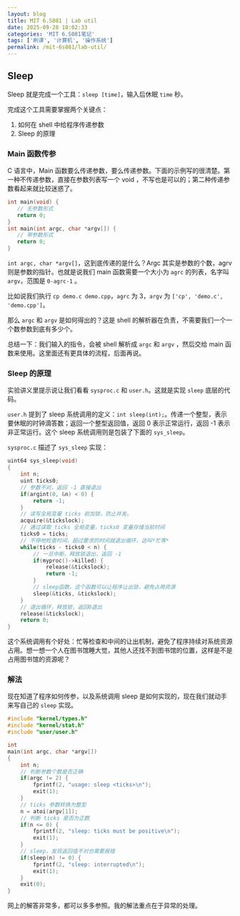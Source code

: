 ```yaml
---
layout: blog
title: MIT 6.S081 | Lab util
date: 2025-09-28 18:02:33
categories: 'MIT 6.S081笔记'
tags: ['刷课', '计算机', '操作系统']
permalink: /mit-6s081/lab-util/
---
```

## Sleep

Sleep 就是完成一个工具：`sleep [time]`，输入后休眠 `time` 秒。

完成这个工具需要掌握两个关键点：

1. 如何在 shell 中给程序传递参数
2. Sleep 的原理

### Main 函数传参

C 语言中，Main 函数要么传递参数，要么传递参数。下面的示例写的很清楚。第一种不传递参数，直接在参数列表写一个 void ，不写也是可以的；第二种传递参数看起来就比较迷惑了。

```c
int main(void) {
   // 无参数形式
   return 0;
}
int main(int argc, char *argv[]) {
   // 带参数形式
   return 0;
}
```

`int argc, char *argv[]`，这到底传递的是什么？Argc 其实是参数的个数，agrv 则是参数的指针。也就是说我们 main 函数需要一个大小为 `agrc` 的列表，名字叫 `argv`，范围是 `0-agrc-1` 。

比如说我们执行 `cp demo.c demo.cpp`，`agrc` 为 3，`argv` 为  `['cp', 'demo.c', 'demo.cpp']`。

那么 `argc` 和  `argv` 是如何得出的？这是 shell 的解析器在负责，不需要我们一个一个数参数到底有多少个。

总结一下：我们输入的指令，会被 shell 解析成 `argc` 和  `argv` ，然后交给 main 函数来使用。这里面还有更具体的流程，后面再说。

### Sleep 的原理

实验讲义里提示说让我们看看 `sysproc.c` 和 `user.h`。这就是实现 `sleep` 底层的代码。

`user.h` 提到了 sleep 系统调用的定义：`int sleep(int);`。传递一个整型，表示要休眠的时钟滴答数；返回一个整型返回值，返回 0 表示正常运行，返回 -1 表示非正常运行。这个 sleep 系统调用则是包装了下面的 `sys_sleep`。

`sysproc.c` 描述了 `sys_sleep` 实现：

```c
uint64 sys_sleep(void)
{
	int n;
	uint ticks0;
	// 参数不对，返回 -1 直接退出
	if(argint(0, &n) < 0) {
		return -1;
	}
	// 读写全局变量 ticks 前加锁，防止并发。
	acquire(&tickslock);
	// 通过读取 ticks 全局变量，ticks0 变量存储当前时间
	ticks0 = ticks;
	// 不停地检查时间，超过要求的时间就退出循环，这叫*忙等*
	while(ticks - ticks0 < n) {
		// 一旦中断，释放锁退出，返回 -1
		if(myproc()->killed) {
			release(&tickslock);
			return -1;
		}
		// sleep函数，这个函数可以让程序让出锁，避免占用资源
		sleep(&ticks, &tickslock);
	}
	// 退出循环，释放锁，返回0退出
	release(&tickslock);
	return 0;
}
```

这个系统调用有个好处：忙等检查和中间的让出机制，避免了程序持续对系统资源占用。想一想一个人在图书馆睡大觉，其他人还找不到图书馆的位置，这样是不是占用图书馆的资源呢？

### 解法

现在知道了程序如何传参，以及系统调用 sleep 是如何实现的，现在我们就动手来写自己的 `sleep` 实现。

```c
#include "kernel/types.h"
#include "kernel/stat.h"
#include "user/user.h"

int
main(int argc, char *argv[])
{
	int n;
	// 判断参数个数是否正确
	if(argc != 2) {
		fprintf(2, "usage: sleep <ticks>\n");
		exit(1);
	}
	// ticks 参数转换为整型
	n = atoi(argv[1]);
	// 判断 ticks 是否为正数
	if(n <= 0) {
		fprintf(2, "sleep: ticks must be positive\n");
		exit(1);
	}
	// sleep，发现返回值不对也需要报错
	if(sleep(n) != 0) {
		fprintf(2, "sleep: interrupted\n");
		exit(1);
	}
	exit(0);
}
```

网上的解答非常多，都可以多多参照。我的解法重点在于异常的处理。
